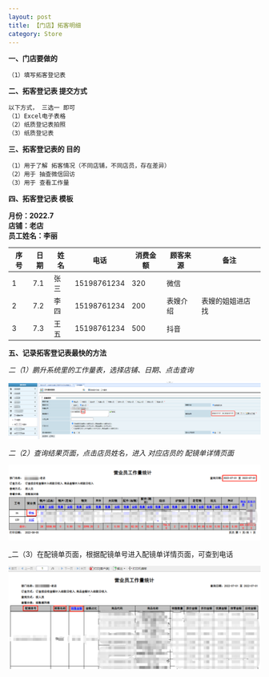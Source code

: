 ```yaml
---
layout: post
title: 【门店】拓客明细
category: Store
---
```



**一、门店要做的**  
```
（1）填写拓客登记表
```




**二、拓客登记表 提交方式**
```
以下方式， 三选一 即可
（1）Excel电子表格
（2）纸质登记表拍照
（3）纸质登记表
```

**三、拓客登记表的 目的** 
```
（1）用于了解 拓客情况（不同店铺，不同店员，存在差异）
（2）用于 抽查微信回访
（3）用于 查看工作量
```

**四、拓客登记表 模板**


**月份：2022.7**  
**店铺：老店**  
**员工姓名：李丽**  

序号   | 日期      | 姓名    | 电话          | 消费金额  | 顾客来源|备注 
----- | ----------| --------|--------------|----------|---------|----
1     | 7.1       | 张三    |  15198761234 | 320      |  微信    |   
2     | 7.2       | 李四    |  15198761234 | 200      |  表嫂介绍|表嫂的姐姐进店找
3     | 7.3       | 王五    |  15198761234 | 500      |  抖音    |





**五、记录拓客登记表最快的方法**  

_二（1）鹏升系统里的工作量表，选择店铺、日期、点击查询_  
  
![workload_query](/images/workload-query.png)

_二（2）查询结果页面，点击店员姓名，进入 对应店员的 配镜单详情页面_  
  
![workload_result](/images/workload-result.png)

_二（3）在配镜单页面，根据配镜单号进入配镜单详情页面，可查到电话
  
![workload_list](/images/workload-list.png)

